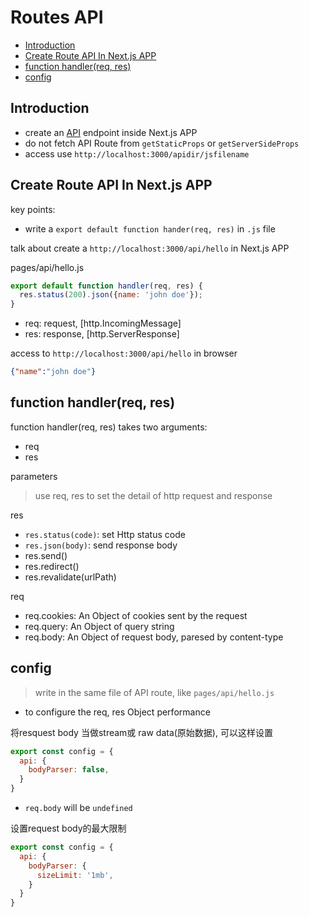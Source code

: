 # Routes API

- [Introduction](#introduction)
- [Create Route API In Next.js APP](#create-route-api-in-nextjs-app)
- [function handler(req, res)](#function-handlerreq-res)
- [config](#config)

## Introduction

- create an [API](/unsorted/API.md) endpoint inside Next.js APP
- do not fetch API Route from `getStaticProps` or `getServerSideProps`
- access use `http://localhost:3000/apidir/jsfilename`

## Create Route API In Next.js APP

key points:

- write a `export default function hander(req, res)` in `.js` file

talk about create a `http://localhost:3000/api/hello` in Next.js APP

pages/api/hello.js

```js
export default function handler(req, res) {
  res.status(200).json({name: 'john doe'});
}
```

- req: request, [http.IncomingMessage]
- res: response, [http.ServerResponse]

access to `http://localhost:3000/api/hello` in browser

```json
{"name":"john doe"}
```

## function handler(req, res)

function handler(req, res) takes two arguments:

- req
- res

parameters

> use req, res to set the detail of http request and response

res

- `res.status(code)`: set Http status code
- `res.json(body)`: send response body
- res.send()
- res.redirect()
- res.revalidate(urlPath)

req

- req.cookies: An Object of cookies sent by the request
- req.query: An Object of query string
- req.body: An Object of request body, paresed by content-type

## config

> write in the same file of API route, like `pages/api/hello.js`

- to configure the req, res Object performance

将resquest body 当做stream或 raw data(原始数据), 可以这样设置

```js
export const config = {
  api: {
    bodyParser: false,
  }
}
```

- `req.body` will be `undefined`

设置request body的最大限制

```js
export const config = {
  api: {
    bodyParser: {
      sizeLimit: '1mb',
    }
  }
}
```